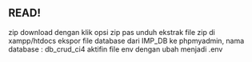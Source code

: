 ## READ!

zip download dengan klik opsi zip pas unduh
ekstrak file zip di xampp/htdocs
ekspor file database dari IMP_DB ke phpmyadmin, nama database : db_crud_ci4
aktifin file env dengan ubah menjadi .env
